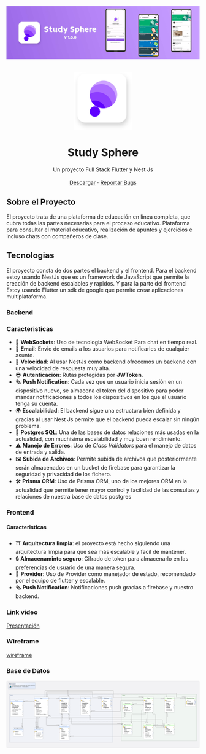 ![banner](assets/banner.jpg)

<!-- PROJECT LOGO -->
<br />
<div align="center">
  <a href="https://github.com/othneildrew/Best-README-Template">
    <img src="assets/logo.png" alt="Logo" width="150" height="150">
  </a>
  <h1 align="center">Study Sphere</h1>
  <p align="center">
    Un proyecto Full Stack Flutter y Nest Js
    <br />
    <br />
    <a href="https://github.com/AbianS/study-sphere/releases/tag/V.1.0.1">Descargar</a>
    ·
    <a href="https://github.com/AbianS/study-sphere/issues">Reportar Bugs</a>
    
  </p>
</div>


## Sobre el Proyecto

El proyecto trata de una plataforma de educación en línea completa, que cubra todas las partes necesarias para el proceso educativo. Plataforma para consultar el material educativo, realización de apuntes y ejercicios e incluso chats con compañeros de clase.

## Tecnologias

El proyecto consta de dos partes el backend y el frontend. Para el backend estoy usando NestJs que es un framework de JavaScript que permite la creación de backend escalables y rapidos. Y para la parte del frontend Estoy usando Flutter un sdk de google que permite crear aplicaciones multiplataforma.

### Backend

### Caracteristicas

-  📶 **WebSockets**: Uso de tecnologia WebSocket Para chat en tiempo real.
- 📧 **Email**: Envio de emails a los usuarios para notificarles de cualquier asunto.
- 🏃 **Velocidad**: Al usar NestJs como backend ofrecemos un backend con una velocidad de respuesta muy alta.
- 😎 **Autenticación**: Rutas protegidas por **JWToken**.
- 🗞️ **Push Notification**: Cada vez que un usuario inicia sesión en un dispositivo nuevo, se almacena el token del dispositivo para poder mandar notificaciones a todos los dispositivos en los que el usuario tenga su cuenta.
- 🌍 **Escalabilidad**: El backend sigue una estructura bien definida y gracias al usar Nest Js permite que el backend pueda escalar sin ningún problema.
- 📄 **Postgres SQL**: Una de las bases de datos relaciones más usadas en la actualidad, con muchisima escalabilidad y muy buen rendimiento.
- ⚠️ **Manejo de Errores**: Uso de _Class Validators_ para el manejo de datos de entrada y salida.
- 🖼️ **Subida de Archivos**: Permite subida de archivos que posteriormente serán almacenados en un bucket de firebase para garantizar la seguridad y privacidad de los fichero.
- 🛠️ **Prisma ORM**: Uso de Prisma ORM, uno de los mejores ORM en la actualidad que permite tener mayor control y facilidad de las consultas y relaciones de nuestra base de datos postgres


### Frontend

#### Caracteristicas

- ⛩️ **Arquitectura limpia**: el proyecto está hecho siguiendo una arquitectura limpia para que sea más escalable y facíl de mantener.
- 🔒 **Almacenaminto seguro**: Cifrado de token para almacenarlo en las preferencias de usuario de una manera segura.
- 🔌 **Provider**: Uso de Provider como manejador de estado, recomendado por el equipo de flutter y escalable.
- 🗞️ **Push Notification**: Notificaciones push gracias a firebase y nuestro backend.


### Link video

[Presentación](https://youtu.be/DA0xH3O4iaM)

### Wireframe

[wireframe](https://www.figma.com/file/Vp3TlN6NbT1tMXSohAZFyF/Untitled?type=design&node-id=0%3A1&t=RoVniN3SiPm2VXBA-1)

### Base de Datos
![bbdd](assets/bd.svg)
